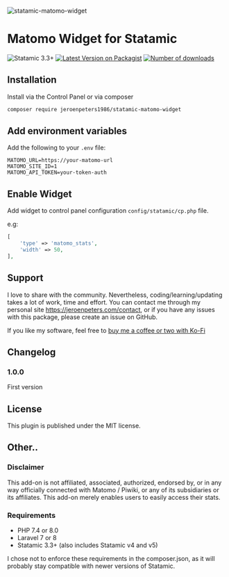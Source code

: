 ![statamic-matomo-widget](https://laravel-og.beyondco.de/Matomo%20widget%20for%20Statamic.png?theme=light&packageManager=composer+require&packageName=jeroenpeters1986%2Fstatamic-matomo-widget&pattern=plus&style=style_2&description=Matomo+stats+by+the+dashboard+light&md=1&showWatermark=0&fontSize=100px&images=chart-square-bar&heights=150)

# Matomo Widget for Statamic

<!-- statamic:hide -->
![Statamic 3.3+](https://img.shields.io/badge/Statamic-3.3+-FF269E?style=for-the-badge&link=https://statamic.com)
[![Latest Version on Packagist](https://img.shields.io/packagist/v/jeroenpeters1986/statamic-matomo-widget.svg?style=for-the-badge)](https://packagist.org/packages/jeroenpeters1986/statamic-matomo-widget)
[![Number of downloads](https://img.shields.io/packagist/dt/jeroenpeters1986/statamic-matomo-widget.svg?style=for-the-badge)](https://packagist.org/packages/jeroenpeters1986/statamic-matomo-widget)
<!-- /statamic:hide -->

## Installation

Install via the Control Panel or via composer

```bash
composer require jeroenpeters1986/statamic-matomo-widget
```

## Add environment variables
Add the following to your `.env` file:

```dotenv
MATOMO_URL=https://your-matomo-url
MATOMO_SITE_ID=1
MATOMO_API_TOKEN=your-token-auth
```

## Enable Widget

Add widget to control panel configuration `config/statamic/cp.php` file.

e.g:
```php
[
	'type' => 'matomo_stats',
	'width' => 50,
],
```

## Support
I love to share with the community. Nevertheless, coding/learning/updating takes a lot of work, time and effort.
You can contact me through my personal site https://jeroenpeters.com/contact, or if you have any issues with 
this package, please create an issue on GitHub.

If you like my software, feel free to [buy me a coffee or two with Ko-Fi](https://ko-fi.com/jeroenpeters)

## Changelog

### 1.0.0
First version

## License
This plugin is published under the MIT license.

## Other..

### Disclaimer
This add-on is not affiliated, associated, authorized, endorsed by, or in any way officially connected with
Matomo / Piwiki, or any of its subsidiaries or its affiliates. This add-on merely enables users to easily 
access their stats.

### Requirements
- PHP 7.4 or 8.0
- Laravel 7 or 8
- Statamic 3.3+ (also includes Statamic v4 and v5)

I chose not to enforce these requirements in the composer.json, as it will probably stay compatible with newer versions of Statamic.

